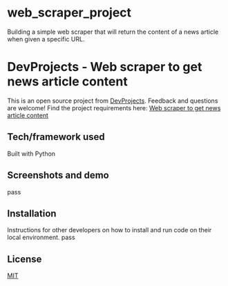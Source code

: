 # web_scraper_project
Building a simple web scraper that will return the content of a news article when given a specific URL. 

# DevProjects - Web scraper to get news article content

This is an open source project from [DevProjects](http://www.codementor.io/projects). Feedback and questions are welcome!
Find the project requirements here: [Web scraper to get news article content](https://www.codementor.io/projects/tool/web-scraper-to-get-news-article-content-atx32d46qe)

## Tech/framework used
Built with Python

## Screenshots and demo
pass

## Installation
Instructions for other developers on how to install and run  code on their local environment.
pass

## License
[MIT](https://choosealicense.com/licenses/mit/)

